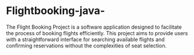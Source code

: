 # Flightbooking-java-
The Flight Booking Project is a software application designed to facilitate the process of booking flights efficiently. This project aims to provide users with a straightforward interface for searching available flights and confirming reservations without the complexities of seat selection.
